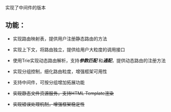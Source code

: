 实现了中间件的版本

## 功能：
* 实现路由映射表，提供用户注册静态路由的方法

* 实现上下文，将路由独立，提供给用户大粒度的调用接口

* 使用Trie实现动态路由解析，支持***参数匹配*** 和***通配***，提供动态路由的注册方法

* 实现分组控制，细化路由粒度，增强框架可用性

* 支持中间件，可按分组增加拓展功能

* ~~实现静态文件资源服务，支持HTML Template渲染~~

* ~~实现错误处理机制，增强框架稳定性~~
